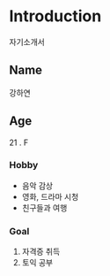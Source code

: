 # Introduction
 자기소개서

## Name
강하연

## Age
21 . F

### Hobby
- 음악 감상
- 영화, 드라마 시청
- 친구들과 여행

### Goal
1. 자격증 취득
1. 토익 공부